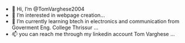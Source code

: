 - 👋 Hi, I’m @TomVarghese2004
- 👀 I’m interested in webpage creation...
- 🌱 I’m currently learning btech in electronics and communication from Goverment Eng. College Thrissur ...
- 📫 you can reach me through my linkedin account Tom Varghese ...

<!---
TomVarghese2004/TomVarghese2004 is a ✨ special ✨ repository because its `README.md` (this file) appears on your GitHub profile.
You can click the Preview link to take a look at your changes.
--->
